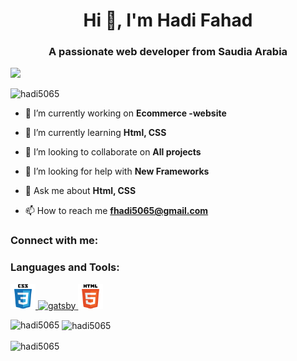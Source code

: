 <h1 align="center">Hi 👋, I'm Hadi Fahad</h1>
<h3 align="center">A passionate web developer from Saudia Arabia</h3>
<img src=" alt="https://www.google.com/imgres?q=github%20gif%20profile%20picture&imgurl=https%3A%2F%2Fraw.githubusercontent.com%2Fgist%2Fabhirampai%2Fce94b0b8345cd969d3cf997578487cdd%2Fraw%2Fb2dc51d4421db9d4a5a17be817e07dc8ad1e3375%2Fhello.gif&imgrefurl=https%3A%2F%2Fgist.github.com%2Fce94b0b8345cd969d3cf997578487cdd&docid=Pn44mzlo3JziEM&tbnid=5gRqW097640pqM&vet=12ahUKEwipwNi0h5CHAxWIRqQEHXiMAuAQM3oECF0QAA..i&w=896&h=896&hcb=2&ved=2ahUKEwipwNi0h5CHAxWIRqQEHXiMAuAQM3oECF0QAA">

<p align="left"> <img src="https://komarev.com/ghpvc/?username=hadi5065&label=Profile%20views&color=0e75b6&style=flat" alt="hadi5065" /> </p>

- 🔭 I’m currently working on **Ecommerce -website**

- 🌱 I’m currently learning **Html, CSS**

- 👯 I’m looking to collaborate on **All projects**

- 🤝 I’m looking for help with **New Frameworks**

- 💬 Ask me about **Html, CSS**

- 📫 How to reach me **fhadi5065@gmail.com**

<h3 align="left">Connect with me:</h3>
<p align="left">
</p>

<h3 align="left">Languages and Tools:</h3>
<p align="left"> <a href="https://www.w3schools.com/css/" target="_blank" rel="noreferrer"> <img src="https://raw.githubusercontent.com/devicons/devicon/master/icons/css3/css3-original-wordmark.svg" alt="css3" width="40" height="40"/> </a> <a href="https://www.gatsbyjs.com/" target="_blank" rel="noreferrer"> <img src="https://www.vectorlogo.zone/logos/gatsbyjs/gatsbyjs-icon.svg" alt="gatsby" width="40" height="40"/> </a> <a href="https://www.w3.org/html/" target="_blank" rel="noreferrer"> <img src="https://raw.githubusercontent.com/devicons/devicon/master/icons/html5/html5-original-wordmark.svg" alt="html5" width="40" height="40"/> </a> </p>

<p><img align="left" src="https://github-readme-stats.vercel.app/api/top-langs?username=hadi5065&show_icons=true&locale=en&layout=compact" alt="hadi5065" /></p>

<p>&nbsp;<img align="center" src="https://github-readme-stats.vercel.app/api?username=hadi5065&show_icons=true&locale=en" alt="hadi5065" /></p>

<p><img align="center" src="https://github-readme-streak-stats.herokuapp.com/?user=hadi5065&" alt="hadi5065" /></p>
